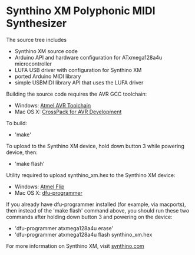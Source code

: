 # Synthino XM Polyphonic MIDI Synthesizer #

The source tree includes

* Synthino XM source code
* Arduino API and hardware configuration for ATxmega128a4u microcontroller
* LUFA USB driver with configuration for Synthino XM
* ported Arduino MIDI library
* simple USBMIDI library API that uses the LUFA driver

Building the source code requires the AVR GCC toolchain:

* Windows: [Atmel AVR Toolchain](http://www.atmel.com/tools/atmelavrtoolchainforwindows.aspx)
* Mac OS X: [CrossPack for AVR Development](http://www.obdev.at/products/crosspack/index.html)

To build:

* 'make'

To upload to the Synthino XM device, hold down button 3 while powering device, then:

* 'make flash'

Utility required to upload synthino_xm.hex to the Synthino XM device:

* Windows: [Atmel Flip](http://www.atmel.com/tools/flip.aspx)
* Mac OS X: [dfu-programmer](http://synthino.com/downloads/DFUProgrammer.dmg)


If you already have dfu-programmer installed (for example, via macports), then instead of the 'make flash' command above, you should run these two commands after holding down button 3 and powering on the device:

* 'dfu-programmer atxmega128a4u erase'
* 'dfu-programmer atxmega128a4u flash synthino_xm.hex


For more information on Synthino XM, visit [synthino.com](http://synthino.com)